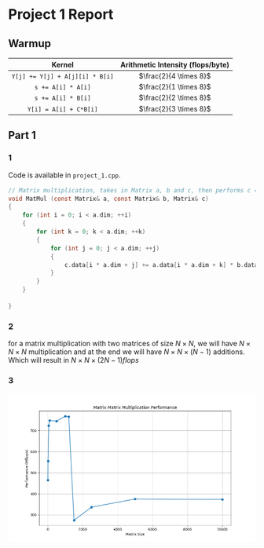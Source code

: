 # Project 1 Report
## Warmup

|              Kernel              | Arithmetic Intensity (flops/byte) |
| :-------------------------------: | :-------------------------------: |
| `Y[j] += Y[j] + A[j][i] * B[i]` |     $\frac{2}{4 \times 8}$     |
|       `s += A[i] * A[i]`       |     $\frac{2}{1 \times 8}$     |
|       `s += A[i] * B[i]`       |     $\frac{2}{2 \times 8}$     |
|     `Y[i] = A[i] + C*B[i]`     |     $\frac{2}{3 \times 8}$     |

## Part 1
### 1
Code is available in `project_1.cpp`.
```c
// Matrix multiplication, takes in Matrix a, b and c, then performs c = a*b.
void MatMul (const Matrix& a, const Matrix& b, Matrix& c)
{
	for (int i = 0; i < a.dim; ++i)
	{
		for (int k = 0; k < a.dim; ++k)
		{
			for (int j = 0; j < a.dim; ++j)
			{
				c.data[i * a.dim + j] += a.data[i * a.dim + k] * b.data[k * a.dim + j];
			}
		}
	}

}
```

### 2
for a matrix multiplication with two matrices of size $N \times N$, we will have $N \times N  \times N$ multiplication and at the end we will have $N \times N  \times (N-1)$ additions. Which will result in $N \times N  \times (2N-1) flops$
### 3 
![matrix_size_flops.png](assets%2Fmatrix_size_flops.png)

